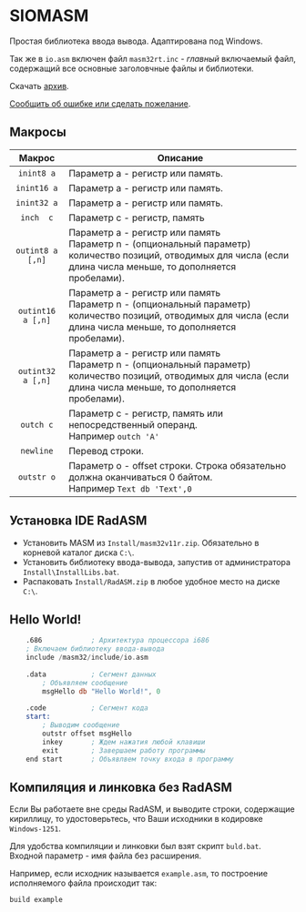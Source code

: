 # SIOMASM

Простая библиотека ввода вывода. Адаптирована под Windows.

Так же в `io.asm` включен файл `masm32rt.inc` - *главный* включаемый файл, содержащий все основные заголовчные файлы и библиотеки.

Скачать [архив](https://github.com/KubSU/SIOMASM/archive/master.zip).

[Сообщить об ошибке или сделать пожелание](https://github.com/KubSU/SIOMASM/issues/new).

## Макросы

Макрос           | Описание
:----------------:|---------
`inint8 a`        | Параметр a - регистр или память.
`inint16 a`       | Параметр a - регистр или память.
`inint32 a`       | Параметр a - регистр или память.
`inch  c`         | Параметр c - регистр, память
`outint8 a [,n]`  | Параметр a - регистр или память <br> Параметр n - (опциональный параметр) количество позиций, отводимых для числа (если длина числа меньше, то дополняется пробелами).
`outint16 a [,n]` | Параметр a - регистр или память <br> Параметр n - (опциональный параметр) количество позиций, отводимых для числа (если длина числа меньше, то дополняется пробелами).
`outint32 a [,n]` | Параметр a - регистр или память <br> Параметр n - (опциональный параметр) количество позиций, отводимых для числа (если длина числа меньше, то дополняется пробелами).
`outch c`         | Параметр c - регистр, память или непосредственный операнд.<br> Например `outch 'A'`
`newline`         | Перевод строки.
`outstr o`        | Параметр o - offset строки. Строка обязательно должна оканчиваться 0 байтом.<br> Например `Text db 'Text',0`

## Установка IDE RadASM

- Установить MASM из `Install/masm32v11r.zip`. Обязательно в корневой каталог диска `C:\`.
- Установить библиотеку ввода-вывода, запустив от администратора `Install\InstallLibs.bat`.
- Распаковать `Install/RadASM.zip` в любое удобное место на диске `C:\`.

## Hello World!

```nasm
	.686			; Архитектура процессора i686
	; Включаем библиотеку ввода-вывода
	include /masm32/include/io.asm
	
	.data			; Сегмент данных
		; Объявляем сообщение
		msgHello db "Hello World!", 0
	
	.code			; Сегмент кода
	start:
		; Выводим сообщение
		outstr offset msgHello
		inkey		; Ждем нажатия любой клавиши
		exit		; Завершаем работу программы
	end start		; Объявлвем точку входа в программу
```

## Компиляция и линковка без RadASM

Если Вы работаете вне среды RadASM, и выводите строки, содержащие кириллицу, то удостоверьтесь, что Ваши исходники в кодировке `Windows-1251`.

Для удобства компиляции и линковки был взят скрипт `buld.bat`. Входной параметр - имя файла без расширения. 

Например, если исходник называется `example.asm`, то построение исполняемого файла происходит так:
```
build example
```
